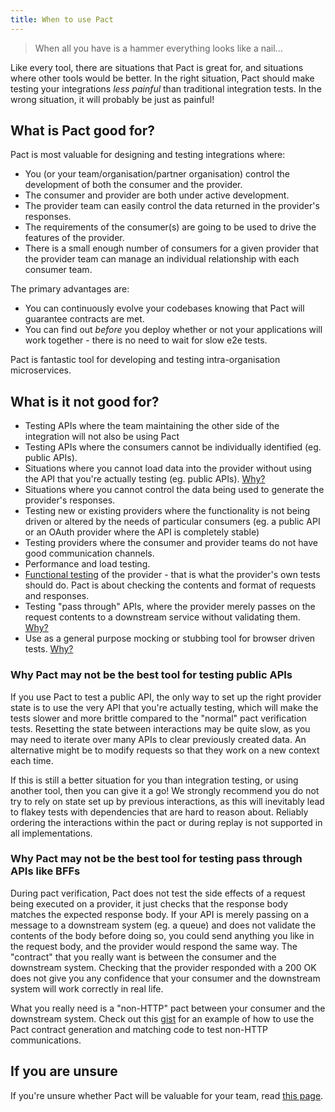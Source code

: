 ```yaml
---
title: When to use Pact
---
```


> When all you have is a hammer everything looks like a nail...

Like every tool, there are situations that Pact is great for, and situations where other tools would be better. In the right situation, Pact should make testing your integrations _less painful_ than traditional integration tests. In the wrong situation, it will probably be just as painful!

## What is Pact good for?

Pact is most valuable for designing and testing integrations where:

* You \(or your team/organisation/partner organisation\) control the development of both the consumer and the provider.
* The consumer and provider are both under active development.
* The provider team can easily control the data returned in the provider's responses.
* The requirements of the consumer\(s\) are going to be used to drive the features of the provider.
* There is a small enough number of consumers for a given provider that the provider team can manage an individual relationship with each consumer team.

The primary advantages are:

* You can continuously evolve your codebases knowing that Pact will guarantee contracts are met.
* You can find out _before_ you deploy whether or not your applications will work together - there is no need to wait for slow e2e tests.

Pact is fantastic tool for developing and testing intra-organisation microservices.

## What is it not good for?

* Testing APIs where the team maintaining the other side of the integration will not also be using Pact
* Testing APIs where the consumers cannot be individually identified \(eg. public APIs\).
* Situations where you cannot load data into the provider without using the API that you're actually testing \(eg. public APIs\). [Why?](#why-pact-may-not-be-the-best-tool-for-testing-public-apis)
* Situations where you cannot control the data being used to generate the provider's responses.
* Testing new or existing providers where the functionality is not being driven or altered by the needs of particular consumers \(eg. a public API or an OAuth provider where the API is completely stable\)
* Testing providers where the consumer and provider teams do not have good communication channels.
* Performance and load testing.
* [Functional testing](../consumer/contract_tests_not_functional_tests.md) of the provider - that is what the provider's own tests should do. Pact is about checking the contents and format of requests and responses.
* Testing "pass through" APIs, where the provider merely passes on the request contents to a downstream service without validating them. [Why?](#why-pact-may-not-be-the-best-tool-for-testing-pass-through-apis-like-bffs)
* Use as a general purpose mocking or stubbing tool for browser driven tests. [Why?](/consumer#avoid-using-pact-for-tests-that-involve-the-ui)

### Why Pact may not be the best tool for testing public APIs

If you use Pact to test a public API, the only way to set up the right provider state is to use the very API that you're actually testing, which will make the tests slower and more brittle compared to the "normal" pact verification tests. Resetting the state between interactions may be quite slow, as you may need to iterate over many APIs to clear previously created data. An alternative might be to modify requests so that they work on a new context each time.

If this is still a better situation for you than integration testing, or using another tool, then you can give it a go! We strongly recommend you do not try to rely on state set up by previous interactions, as this will inevitably lead to flakey tests with dependencies that are hard to reason about. Reliably ordering the interactions within the pact or during replay is not supported in all implementations.

### Why Pact may not be the best tool for testing pass through APIs like BFFs

During pact verification, Pact does not test the side effects of a request being executed on a provider, it just checks that the response body matches the expected response body. If your API is merely passing on a message to a downstream system (eg. a queue) and does not validate the contents of the body before doing so, you could send anything you like in the request body, and the provider would respond the same way. The "contract" that you really want is between the consumer and the downstream system. Checking that the provider responded with a 200 OK does not give you any confidence that your consumer and the downstream system will work correctly in real life.

What you really need is a "non-HTTP" pact between your consumer and the downstream system. Check out this [gist](https://gist.github.com/bethesque/0ee446a9f93db4dd0697) for an example of how to use the Pact contract generation and matching code to test non-HTTP communications.

## If you are unsure

If you're unsure whether Pact will be valuable for your team, read [this page](../faq/convinceme.md).


